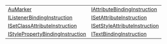 |                                                                                                                                             |                                                                                                                                       |
| ------------------------------------------------------------------------------------------------------------------------------------------- | ------------------------------------------------------------------------------------------------------------------------------------- |
| [AuMarker](https://hamedfathi.gitbook.io/aurelia-2-doc-api/runtime-html/interface/aumarker)                                                 | [IAttributeBindingInstruction](https://hamedfathi.gitbook.io/aurelia-2-doc-api/runtime-html/interface/iattributebindinginstruction)   |
| [IListenerBindingInstruction](https://hamedfathi.gitbook.io/aurelia-2-doc-api/runtime-html/interface/ilistenerbindinginstruction)           | [ISetAttributeInstruction](https://hamedfathi.gitbook.io/aurelia-2-doc-api/runtime-html/interface/isetattributeinstruction)           |
| [ISetClassAttributeInstruction](https://hamedfathi.gitbook.io/aurelia-2-doc-api/runtime-html/interface/isetclassattributeinstruction)       | [ISetStyleAttributeInstruction](https://hamedfathi.gitbook.io/aurelia-2-doc-api/runtime-html/interface/isetstyleattributeinstruction) |
| [IStylePropertyBindingInstruction](https://hamedfathi.gitbook.io/aurelia-2-doc-api/runtime-html/interface/istylepropertybindinginstruction) | [ITextBindingInstruction](https://hamedfathi.gitbook.io/aurelia-2-doc-api/runtime-html/interface/itextbindinginstruction)             |
